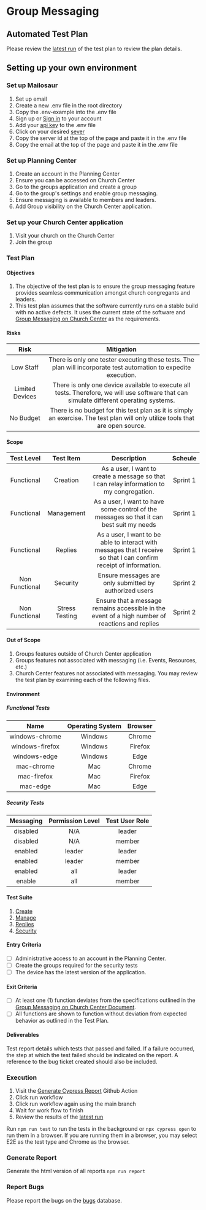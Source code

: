# Group Messaging

## Automated Test Plan
Please review the [latest run](https://isha144k.github.io/group-messaging/cypress/reports/index.html) of the test plan to review the plan details. 

## Setting up your own environment
### Set up Mailosaur
1. Set up email 
2. Create a new .env file in the root directory 
3. Copy the .env-example into the .env file
4. Sign up or [Sign in](https://mailosaur.com/app/signup?utm_source=12268604321-121041863201-mailosaur&gad_source=1&gclid=CjwKCAjw17qvBhBrEiwA1rU9w5WbRqAzMS21BMCRjhR5o-VZp9iCKn5a22ozBSmKgAa_NpYSe9aOxhoCTD4QAvD_BwE) to your account
5. Add your [api key](https://mailosaur.com/app/account/keys) to the .env file
6. Click on your desired [sever](https://mailosaur.com/app/servers)
7. Copy the server id at the top of the page and paste it in the .env file 
8. Copy the email at the top of the page and paste it in the .env file

### Set up Planning Center
1. Create an account in the Planning Center
2. Ensure you can be accessed on Church Center
3. Go to the groups application and create a group 
4. Go to the group's settings and enable group messaging. 
5. Ensure messaging is available to members and leaders. 
6. Add Group visibility on the Church Center application.
   
### Set up your Church Center application 
1. Visit your church on the Church Center
2. Join the group


### Test Plan
#### Objectives
1. The objective of the test plan is to ensure the group messaging feature provides seamless communication amongst church congregants and leaders.
2. This test plan assumes that the software currently runs on a stable build with no active defects. It uses the current state of the software  and [Group Messaging on Church Center](https://pcochurchcenter.zendesk.com/hc/en-us/articles/18759550045467-Group-Messaging-on-Church-Center#create-a-new-topic-0) as the requirements.


#### Risks
|         Risk         |                                                                                         Mitigation                                                                                         |
|:--------------------:|:------------------------------------------------------------------------------------------------------------------------------------------------------------------------------------------:|
| Low Staff            | There is only one tester executing these tests. The plan will incorporate test automation to expedite execution.                                                                           |
| Limited Devices      | There is only one device available to execute all tests. Therefore, we will use software that can simulate different operating systems.                                                    |
| No Budget            | There is no budget for this test plan as it is simply an exercise. The test plan will only utilize tools that are open source.                                                             |

#### Scope 
**Test Level**| **Test Item**  |**Description**|**Scheule**
:-----:|:--------------:|:-----:|:-----:
Functional|    Creation    |As a user, I want to create a message so that I can relay information to my congregation. |Sprint 1
Functional|   Management   |As a user, I want to have some control of the messages so that it can best suit my needs  |Sprint 1
Functional|    Replies     |As a user, I want to be able to interact with messages that I receive so that I can confirm receipt of information. |Sprint 1
Non Functional|    Security    |Ensure messages are only submitted by authorized users|Sprint 2
Non Functional| Stress Testing |Ensure that a message remains accessible in the event of a high number of reactions and replies |Sprint 2

#### Out of Scope
1. Groups features outside of Church Center application
2. Groups features not associated with messaging (i.e. Events, Resources, etc.)
3. Church Center features not associated with messaging.
You may review the test plan by examining each of the following files. 

#### Environment 

##### Functional Tests 
**Name**|**Operating System**|**Browser**
:-----:|:-----:|:-----:
windows-chrome|Windows|Chrome
windows-firefox|Windows|Firefox
windows-edge|Windows|Edge
mac-chrome|Mac|Chrome
mac-firefox|Mac|Firefox
mac-edge|Mac|Edge

##### Security Tests

**Messaging**|**Permission Level**|**Test User Role**
:-----:|:-----:|:-----:
disabled |N/A|leader
disabled|N/A|member
enabled |leader|leader
enabled |leader|member
enabled|all|leader
enable|all|member    

#### Test Suite
1. [Create](https://github.com/iSha144k/group-messaging/blob/main/cypress/e2e/create.feature)
2. [Manage](https://github.com/iSha144k/group-messaging/blob/main/cypress/e2e/manage.feature)
3. [Replies](https://github.com/iSha144k/group-messaging/blob/main/cypress/e2e/replies.feature) 
4. [Security](https://github.com/iSha144k/group-messaging/blob/main/cypress/e2e/security.feature)


#### Entry Criteria

- [ ]  Administrative access to an account in the Planning Center.
- [ ]  Create the groups required for the security tests
- [ ]  The device has the latest version of the application.

#### Exit Criteria

- [ ]  At least one (1) function deviates from the specifications outlined in the [Group Messaging on Church Center Document](https://pcochurchcenter.zendesk.com/hc/en-us/articles/18759550045467-Group-Messaging-on-Church-Center).
- [ ]  All functions are shown to function without deviation from expected behavior as outlined in the Test Plan.

#### Deliverables
Test report details which tests that passed and failed. If a failure occurred, the step at which the test failed should be indicated on the report. A reference to the bug ticket created should also be included.

### Execution 
1. Visit the [Generate Cypress Report](https://github.com/iSha144k/group-messaging/actions/workflows/generate-report.yml) Github Action
2. Click run workflow
3. Click run workflow again using the main branch
4. Wait for work flow to finish
5. Review the results of the [latest run](https://isha144k.github.io/group-messaging/cypress/reports/index.html)

Run `npm run test` to run the tests in the background or `npx cypress open` to run them in a browser. If you are running them in a browser, you may select E2E as the test type and Chrome as the browser.

### Generate Report
Generate the html version of all reports
`npm run report`

### Report Bugs
Please report the bugs on the [bugs](https://dot-almanac-c71.notion.site/deb71ae641be4f0fa250307b5cf46940?v=4740937bc30d4b8a856d24629c2d3a9e&pvs=4) database.
